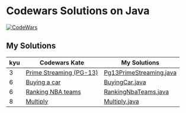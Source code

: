 # Codewars Solutions on Java

[![CodeWars](https://www.codewars.com/users/adrianblade/badges/large)](https://www.codewars.com/users/adrianblade)


## My Solutions
| kyu | Codewars Kate | My Solutions |
| --- | --- | --- |
| 3 | [Prime Streaming (PG-13)](https://www.codewars.com/kata/5519a584a73e70fa570005f5) | [Pg13PrimeStreaming.java](https://github.com/adrianblade/codewars_java_solution/blob/master/src/main/java/kyu3/prime_streaming_pg_13/Pg13PrimeStreaming.java) |
| 6 | [Buying a car](https://www.codewars.com/kata/554a44516729e4d80b000012) | [BuyingCar.java](https://github.com/adrianblade/codewars_java_solution/blob/master/src/main/java/kyu6/buying_a_car/BuyingCar.java) |
| 6 | [Ranking NBA teams](https://www.codewars.com/kata/5a420163b6cfd7cde5000077) | [RankingNbaTeams.java](https://github.com/adrianblade/codewars_java_solution/blob/master/src/main/java/kyu6/nba_teams/RankingNbaTeams.java) |
| 8 | [Multiply](https://www.codewars.com/kata/50654ddff44f800200000004) | [Multiply.java](https://github.com/adrianblade/codewars_java_solution/blob/master/src/main/java/kyu8/multiply/Multiply.java) |
